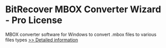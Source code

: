 # BitRecover MBOX Converter Wizard - Pro License
MBOX converter software for Windows to convert .mbox files to various files types
[>> Detailed information](https://secure.shareit.com/shareit/product.html?productid=300788731&affiliateid=200057808)
